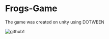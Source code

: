 # Frogs-Game
The game was created on unity using DOTWEEN

![github1](https://user-images.githubusercontent.com/105989236/232229166-84a7afe0-3500-48b9-9b56-ad8ac3e45624.PNG)
